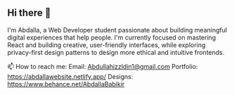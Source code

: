 ## Hi there 👋


I'm Abdalla, a Web Developer student passionate about building meaningful digital experiences that help people.
I'm currently focused on mastering React and building creative, user-friendly interfaces, while exploring privacy-first design patterns to design more ethical and intuitive frontends.





📫 How to reach me:
Email: Abdullahizzldin1@gmail.com
Portfolio: https://abdallawebsite.netlify.app/
Designs: https://www.behance.net/AbdallaBabikir

